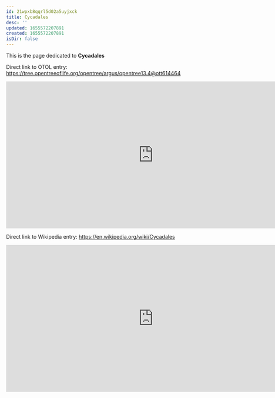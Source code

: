 ```yaml
---
id: 21wpxb8qqrl5d02a5uyjxck
title: Cycadales
desc: ''
updated: 1655572207891
created: 1655572207891
isDir: false
---
```

This is the page dedicated to **Cycadales**


Direct link to OTOL entry: https://tree.opentreeoflife.org/opentree/argus/opentree13.4@ott614464



<html>
    <body>
    <iframe src="https://tree.opentreeoflife.org/opentree/argus/opentree13.4@ott614464"
    width="800" height="400" frameborder="0" allowfullscreen> </iframe>
    </body>
</html>
    


Direct link to Wikipedia entry: https://en.wikipedia.org/wiki/Cycadales



<html>
    <body>
    <iframe src="https://en.wikipedia.org/wiki/Cycadales"
    width="800" height="400" frameborder="0" allowfullscreen> </iframe>
    </body>
</html>
    
